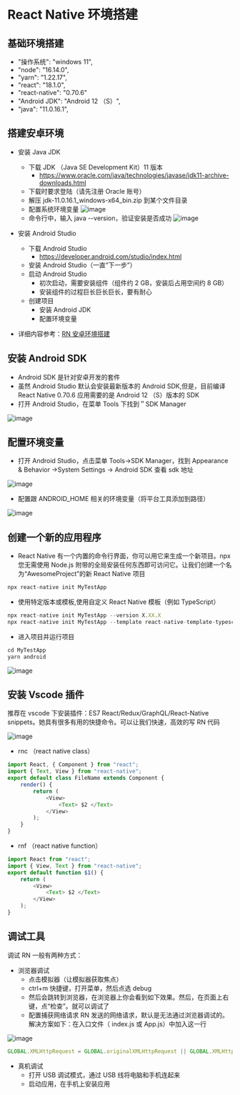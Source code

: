 # React Native 环境搭建

## 基础环境搭建

-   "操作系统": "windows 11",
-   "node": "16.14.0",
-   "yarn": "1.22.17",
-   "react": "18.1.0",
-   "react-native": "0.70.6"
-   "Android JDK": "Android 12 （S）",
-   "java": "11.0.16.1",

## 搭建安卓环境

-   安装 Java JDK

    -   下载 JDK （Java SE Development Kit）11 版本
        -   https://www.oracle.com/java/technologies/javase/jdk11-archive-downloads.html
    -   下载时要求登陆（请先注册 Oracle 账号）
    -   解压 jdk-11.0.16.1_windows-x64_bin.zip 到某个文件目录
    -   配置系统环境变量
        ![image](./images/image5-1.png)
    -   命令行中，输入 java --version，验证安装是否成功
        ![image](./images/image5-2.png)

-   安装 Android Studio
    -   下载 Android Studio
        -   https://developer.android.com/studio/index.html
    -   安装 Android Studio（一直“下一步”）
    -   启动 Android Studio
        -   初次启动，需要安装组件（组件约 2 GB，安装后占用空间约 8 GB）
        -   安装组件的过程巨长巨长巨长，要有耐心
    -   创建项目
        -   安装 Android JDK
        -   配置环境变量
-   详细内容参考：[RN 安卓环境搭建](./files/RN%20%E5%AE%89%E5%8D%93%E7%8E%AF%E5%A2%83%E6%90%AD%E5%BB%BA.pdf)

## 安装 Android SDK

-   Android SDK 是针对安卓开发的套件
-   虽然 Android Studio 默认会安装最新版本的 Android SDK,但是，目前编译 React Native 0.70.6 应用需要的是 Android 12 （S）版本的 SDK
-   打开 Android Studio，在菜单 Tools 下找到＂SDK Manager

![image](./images/image5.png)

## 配置环境变量

-   打开 Android Studio，点击菜单 Tools→SDK Manager，找到 Appearance & Behavior →System Settings → Android SDK 查看 sdk 地址

![image](./images/image6.png)

-   配置跟 ANDROID_HOME 相关的环境变量（将平台工具添加到路径）

![image](./images/image7.png)

## 创建一个新的应用程序

-   React Native 有一个内置的命令行界面，你可以用它来生成一个新项目。npx 您无需使用 Node.js 附带的全局安装任何东西即可访问它。让我们创建一个名为“AwesomeProject”的新 React Native 项目

```js
npx react-native init MyTestApp
```

-   使用特定版本或模板,使用自定义 React Native 模板（例如 TypeScript）

```js
npx react-native init MyTestApp --version X.XX.X
npx react-native init MyTestApp --template react-native-template-typescript
```

-   进入项目并运行项目

```js
cd MyTestApp
yarn android
```

![image](./images/image8.png)

## 安装 Vscode 插件

推荐在 vscode 下安装插件：ES7 React/Redux/GraphQL/React-Native snippets。她具有很多有用的快捷命令。可以让我们快速，高效的写 RN 代码

![image](./images/image9.png)

-   rnc （react native class）

```js
import React, { Component } from "react";
import { Text, View } from "react-native";
export default class FileName extends Component {
    render() {
        return (
            <View>
                <Text> $2 </Text>
            </View>
        );
    }
}
```

-   rnf （react native function）

```js
import React from "react";
import { View, Text } from "react-native";
export default function $1() {
    return (
        <View>
            <Text> $2 </Text>
        </View>
    );
}
```

## 调试工具

调试 RN 一般有两种方式：

-   浏览器调试
    -   点击模拟器（让模拟器获取焦点）
    -   ctrl+m 快捷键，打开菜单，然后点选 debug
    -   然后会跳转到浏览器，在浏览器上你会看到如下效果。然后，在页面上右键，点“检查”。就可以调试了
    -   配置捕获网络请求 RN 发送的网络请求，默认是无法通过浏览器调试的。解决方案如下：在入口文件（ index.js 或 App.js）中加入这一行

![image](./images/image10.png)

```js
GLOBAL.XMLHttpRequest = GLOBAL.originalXMLHttpRequest || GLOBAL.XMLHttpRequest;
```

-   真机调试
    -   打开 USB 调试模式，通过 USB 线将电脑和手机连起来
    -   启动应用，在手机上安装应用
